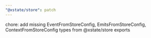 ```yaml
---
"@xstate/store": patch
---
```


chore: add missing EventFromStoreConfig, EmitsFromStoreConfig, ContextFromStoreConfig types from @xstate/store exports
